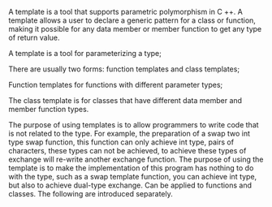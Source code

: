A template is a tool that supports parametric polymorphism in C ++. A template allows a user to declare a generic pattern for a class or function, making it possible for any data member or member function to get any type of return value.

A template is a tool for parameterizing a type;

There are usually two forms: function templates and class templates;

Function templates for functions with different parameter types;

The class template is for classes that have different data member and member function types.

The purpose of using templates is to allow programmers to write code that is not related to the type. For example, the preparation of a swap two int type swap function, this function can only achieve int type, pairs of characters, these types can not be achieved, to achieve these types of exchange will re-write another exchange function. The purpose of using the template is to make the implementation of this program has nothing to do with the type, such as a swap template function, you can achieve int type, but also to achieve dual-type exchange. Can be applied to functions and classes. The following are introduced separately.
